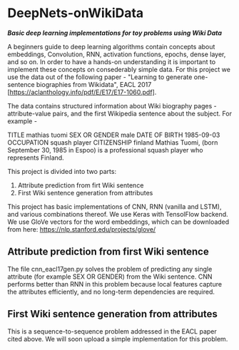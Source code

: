 # DeepNets-onWikiData 
*********Basic deep learning implementations for toy problems using Wiki Data*********

A beginners guide to deep learning algorithms contain concepts about embeddings, Convolution, RNN, activation functions, epochs, dense layer, and so on. In order to have a hands-on understanding it is important to implement these concepts on consederably simple data. For this project we use the data out of the following paper - "Learning to generate one-sentence biographies from Wikidata", EACL 2017 [https://aclanthology.info/pdf/E/E17/E17-1060.pdf].

The data contains structured information about Wiki biography pages - attribute-value pairs, and the first Wikipedia sentence about the subject. For example -

TITLE mathias tuomi 
SEX OR GENDER male 
DATE OF BIRTH 1985-09-03
OCCUPATION squash player
CITIZENSHIP finland
Mathias Tuomi, (born September 30, 1985 in Espoo) is a professional squash player who represents Finland.

This project is divided into two parts:
1. Attribute prediction from firt Wiki sentence
2. First Wiki sentence generation from attributes

This project has basic implementations of CNN, RNN (vanilla and LSTM), and various combinations thereof.
We use Keras with TensolFlow backend.
We use GloVe vectors for the word embeddings, which can be downloaded from here: https://nlp.stanford.edu/projects/glove/

## Attribute prediction from first Wiki sentence

The file cnn_eacl17gen.py solves the problem of predicting any single attribute (for example SEX OR GENDER) from the Wiki sentence. CNN performs better than RNN in this problem because local features capture the attributes efficiently, and no long-term dependencies are required.

## First Wiki sentence generation from attributes

This is a sequence-to-sequence problem addressed in the EACL paper cited above.
We will soon upload a simple implementation for this problem.

